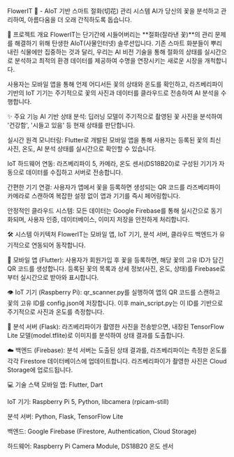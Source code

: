 FlowerIT 🌸 - AIoT 기반 스마트 절화(切花) 관리 시스템
AI가 당신의 꽃을 분석하고 관리하여, 아름다움을 더 오래 간직하도록 돕습니다.

📄 프로젝트 개요
FlowerIT는 단기간에 시들어버리는 **절화(잘라낸 꽃)**의 관리 문제를 해결하기 위해 탄생한 AIoT(사물인터넷) 솔루션입니다. 기존 스마트 화분들이 뿌리내린 식물에만 집중하는 것과 달리, 우리는 AI 비전 기술을 통해 절화의 상태를 실시간으로 분석하고 최적의 환경 데이터를 제공하여 수명을 연장시키는 새로운 시장을 개척합니다.

사용자는 모바일 앱을 통해 언제 어디서든 꽃의 상태와 온도를 확인하고, 라즈베리파이 기반의 IoT 기기는 주기적으로 꽃의 사진과 데이터를 클라우드로 전송하여 AI 분석을 수행합니다.

✨ 주요 기능
AI 기반 상태 분석: 딥러닝 모델이 주기적으로 촬영된 꽃 사진을 분석하여 '건강함', '시들고 있음' 등 현재 상태를 판단합니다.

실시간 원격 모니터링: Flutter로 개발된 모바일 앱을 통해 사용자는 등록된 꽃의 최신 사진, 온도, AI 분석 상태를 실시간으로 확인할 수 있습니다.

IoT 하드웨어 연동: 라즈베리파이 5, 카메라, 온도 센서(DS18B20)로 구성된 기기가 자동으로 데이터를 수집하고 서버로 전송합니다.

간편한 기기 연결: 사용자가 앱에서 꽃을 등록하면 생성되는 QR 코드를 라즈베리파이 카메라로 스캔하여 복잡한 설정 없이 앱과 기기를 즉시 페어링합니다.

안정적인 클라우드 시스템: 모든 데이터는 Google Firebase를 통해 실시간으로 동기화되며, 사용자 인증, 데이터베이스, 이미지 저장을 안전하게 처리합니다.

🛠️ 시스템 아키텍처
FlowerIT는 모바일 앱, IoT 기기, 분석 서버, 클라우드 백엔드가 유기적으로 연동되어 동작합니다.

📱 모바일 앱 (Flutter): 사용자가 회원가입 후 꽃을 등록하면, 해당 꽃의 고유 ID가 담긴 QR 코드를 생성합니다. 등록된 꽃의 목록과 상세 정보(사진, 온도, 상태)를 Firebase로부터 실시간으로 받아와 표시합니다.

👁️ IoT 기기 (Raspberry Pi): qr_scanner.py를 실행하여 앱의 QR 코드를 스캔하고 꽃의 고유 ID를 config.json에 저장합니다. 이후 main_script.py는 이 ID를 기반으로 주기적으로 사진과 온도를 측정합니다.

🧠 분석 서버 (Flask): 라즈베리파이가 촬영한 사진을 전송받으면, 내장된 TensorFlow Lite 모델(model.tflite)로 이미지를 분석하여 상태 결과를 도출합니다.

☁️ 백엔드 (Firebase): 분석 서버는 도출된 상태 결과를, 라즈베리파이는 측정한 온도를 각각 Firestore 데이터베이스에 업데이트합니다. 라즈베리파이가 촬영한 사진은 Cloud Storage에 업로드됩니다.

💻 기술 스택
모바일 앱: Flutter, Dart

IoT 기기: Raspberry Pi 5, Python, libcamera (rpicam-still)

분석 서버: Python, Flask, TensorFlow Lite

백엔드: Google Firebase (Firestore, Authentication, Cloud Storage)

하드웨어: Raspberry Pi Camera Module, DS18B20 온도 센서